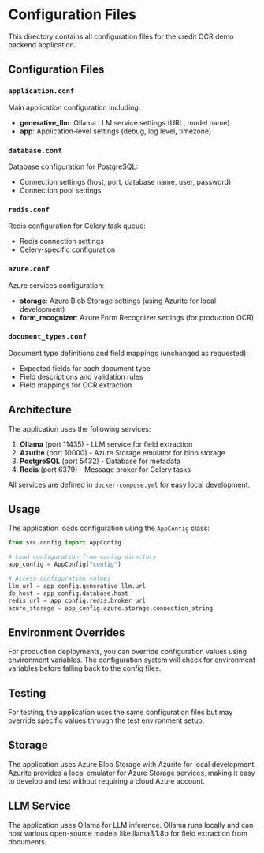 # Configuration Files

This directory contains all configuration files for the credit OCR demo backend application.

## Configuration Files

### `application.conf`
Main application configuration including:
- **generative_llm**: Ollama LLM service settings (URL, model name)
- **app**: Application-level settings (debug, log level, timezone)

### `database.conf`
Database configuration for PostgreSQL:
- Connection settings (host, port, database name, user, password)
- Connection pool settings

### `redis.conf`
Redis configuration for Celery task queue:
- Redis connection settings
- Celery-specific configuration

### `azure.conf`
Azure services configuration:
- **storage**: Azure Blob Storage settings (using Azurite for local development)
- **form_recognizer**: Azure Form Recognizer settings (for production OCR)

### `document_types.conf`
Document type definitions and field mappings (unchanged as requested):
- Expected fields for each document type
- Field descriptions and validation rules
- Field mappings for OCR extraction

## Architecture

The application uses the following services:

1. **Ollama** (port 11435) - LLM service for field extraction
2. **Azurite** (port 10000) - Azure Storage emulator for blob storage
3. **PostgreSQL** (port 5432) - Database for metadata
4. **Redis** (port 6379) - Message broker for Celery tasks

All services are defined in `docker-compose.yml` for easy local development.

## Usage

The application loads configuration using the `AppConfig` class:

```python
from src.config import AppConfig

# Load configuration from config directory
app_config = AppConfig("config")

# Access configuration values
llm_url = app_config.generative_llm.url
db_host = app_config.database.host
redis_url = app_config.redis.broker_url
azure_storage = app_config.azure.storage.connection_string
```

## Environment Overrides

For production deployments, you can override configuration values using environment variables. The configuration system will check for environment variables before falling back to the config files.

## Testing

For testing, the application uses the same configuration files but may override specific values through the test environment setup.

## Storage

The application uses Azure Blob Storage with Azurite for local development. Azurite provides a local emulator for Azure Storage services, making it easy to develop and test without requiring a cloud Azure account.

## LLM Service

The application uses Ollama for LLM inference. Ollama runs locally and can host various open-source models like llama3.1:8b for field extraction from documents. 